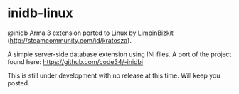 inidb-linux
===========

@inidb Arma 3 extension ported to Linux by LimpinBizkit (http://steamcommunity.com/id/kratosza).

A simple server-side database extension using INI files. A port of the project found here: https://github.com/code34/-inidbi

This is still under development with no release at this time. Will keep you posted.
